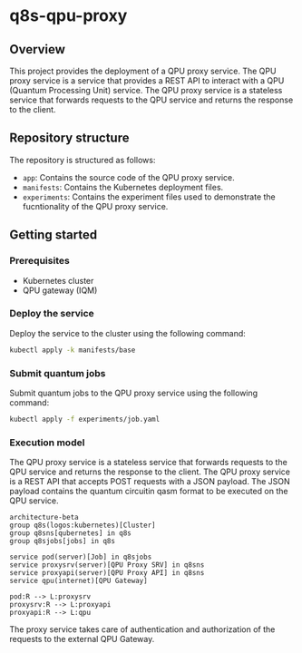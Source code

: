 # q8s-qpu-proxy

## Overview

This project provides the deployment of a QPU proxy service. The QPU proxy service is a service that provides a REST API to interact with a QPU (Quantum Processing Unit) service. The QPU proxy service is a stateless service that forwards requests to the QPU service and returns the response to the client.

## Repository structure

The repository is structured as follows:

- `app`: Contains the source code of the QPU proxy service.
- `manifests`: Contains the Kubernetes deployment files.
- `experiments`: Contains the experiment files used to demonstrate the fucntionality of the QPU proxy service.

## Getting started

### Prerequisites

- Kubernetes cluster
- QPU gateway (IQM)

### Deploy the service

Deploy the service to the cluster using the following command:

```bash
kubectl apply -k manifests/base
```

### Submit quantum jobs

Submit quantum jobs to the QPU proxy service using the following command:

```bash
kubectl apply -f experiments/job.yaml
```

### Execution model

The QPU proxy service is a stateless service that forwards requests to the QPU service and returns the response to the client. The QPU proxy service is a REST API that accepts POST requests with a JSON payload. The JSON payload contains the quantum circuitin qasm format to be executed on the QPU service.

```mermaid
architecture-beta
group q8s(logos:kubernetes)[Cluster]
group q8sns[qubernetes] in q8s
group q8sjobs[jobs] in q8s

service pod(server)[Job] in q8sjobs
service proxysrv(server)[QPU Proxy SRV] in q8sns
service proxyapi(server)[QPU Proxy API] in q8sns
service qpu(internet)[QPU Gateway]

pod:R --> L:proxysrv
proxysrv:R --> L:proxyapi
proxyapi:R --> L:qpu
```

The proxy service takes care of authentication and authorization of the requests to the external QPU Gateway.
